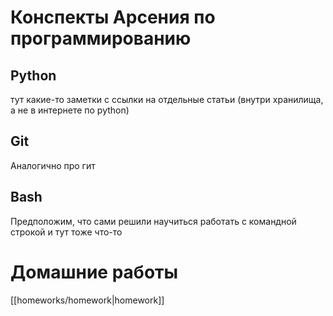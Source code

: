 # Конспекты Арсения по программированию 

## Python

тут какие-то заметки с ссылки на отдельные статьи (внутри хранилища, а не в интернете по python)

## Git

Аналогично про гит 

##  Bash 

Предположим, что сами решили научиться работать с командной строкой и тут тоже что-то 

# Домашние работы

[[homeworks/homework|homework]]